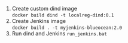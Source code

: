1. Create custom dind image  
`docker build dind -t localreg-dind:0.1`
2. Create Jenkins image  
`docker build . -t myjenkins-blueocean:2.0`
3. Run dind and Jenkins
`run_jenkins.bat`